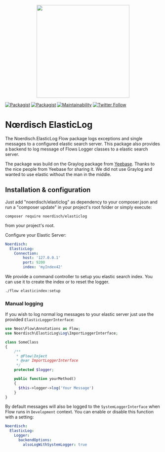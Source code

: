 <p align="center">
    <img src="https://cdn.rawgit.com/markusguenther/abe70d34f4a4621aed0ef504c5d0192b/raw/5bf0f3df328e58ba7aad067a56cbd1c15ef69491/logo_full.svg" width="300">
</p>

[![Packagist](https://img.shields.io/packagist/l/noerdisch/elasticlog.svg?style=flat-square)](https://packagist.org/packages/noerdisch/elasticlog)
[![Packagist](https://img.shields.io/packagist/v/noerdisch/elasticlog.svg?style=flat-square)](https://packagist.org/packages/noerdisch/elasticlog)
[![Maintainability](https://api.codeclimate.com/v1/badges/bc9a4fe4b5c15d103e89/maintainability)](https://codeclimate.com/github/noerdisch/Noerdisch.ElasticLog/maintainability)
[![Twitter Follow](https://img.shields.io/twitter/follow/noerdisch.svg?style=social&label=Follow&style=flat-square)](https://twitter.com/noerdisch)


# Nœrdisch ElasticLog

The Noerdisch.ElasticLog Flow package logs exceptions and single messages to a configured elastic search server. This
package also provides a backend to log message of Flows Logger classes to a elastic search server.

The package was build on the Graylog package from [Yeebase](https://github.com/yeebase/Yeebase.Graylog). Thanks to the nice people from Yeebase for sharing it.
We did not use Graylog and wanted to use elastic without the man in the middle.

## Installation & configuration

Just add "noerdisch/elasticlog" as dependency to your composer.json and run a "composer update" in your project's root folder
or simply execute:
```
composer require noerdisch/elasticlog
```
from your project's root.

Configure your Elastic Server:
```yaml
Noerdisch:
  ElasticLog:
    Connection:
        host: '127.0.0.1'
        port: 9200
        index: 'myIndex42'
```

We provide a command controller to setup you elastic search index. You can use it to create the index or to
reset the logger.

```bash
./flow elasticindex:setup
```


### Manual logging


If you wish to log normal log messages to your elastic server just use the provided `ElasticLoggerInterface`:

```php
use Neos\Flow\Annotations as Flow;
use Noerdisch\ElasticLog\Log\ImportLoggerInterface;

class SomeClass 
{
    /**
     * @Flow\Inject
     * @var ImportLoggerInterface
     */
    protected $logger;

    public function yourMethod()
    {
      $this->logger->log('Your Message')
    }
}

```

By default messages will also be logged to the `SystemLoggerInterface` when Flow runs in `Development` context. You
can enable or disable this function with a setting:

```yaml
Noerdisch:
  ElasticLog:
    Logger:
      backendOptions:
        alsoLogWithSystemLogger: true
```
